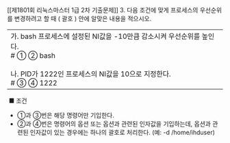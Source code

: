 [[제1801회 리눅스마스터 1급 2차 기출문제]]
3. 다음 조건에 맞게 프로세스의 우선순위를 변경하려고 할 때 ( 괄호 ) 안에 알맞은 내용을 적으시오.

|   |
|---|
|가. bash 프로세스에 설정된 NI값을 -10만큼 감소시켜 우선순위를 높인다.  <br># ① ② bash  <br>  <br>나. PID가 1222인 프로세스의 NI값을 10으로 지정한다.  <br># ③ ④ 1222|

 ■ 조건  
- ①과 ③번은 해당 명령어만 기입한다.  
- ②과 ④번은 명령어의 옵션 또는 옵션과 관련된 인자값을 기입하는데, 옵션과 관련된 인자값이 있는 경우에는 하나의 괄호로 처리한다. (예: -d /home/ihduser)
